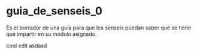# guia_de_senseis_0
Es el borrador de una guía para que los senseis puedan saber qué se tiene que impartir en su módulo asignado.

cool edit
asdasd